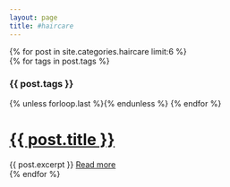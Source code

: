 ```yaml
---
layout: page
title: #haircare
---
```


<div class="posts">
  {% for post in site.categories.haircare limit:6 %}
  <div class="post">
    {% for tags in post.tags %}
      <h3 class="post-tags">{{ post.tags }}</h3>
    {% unless forloop.last %}{% endunless %}
    {% endfor %}
    <h1 class="post-title">
      <a href="{{ post.url }}">
        {{ post.title }}
      </a>
    </h1>
    {{ post.excerpt }}
      <a class="post-more" href="{{ post.url }}">
        Read more
      </a>
  </div>
  {% endfor %}
</div>
